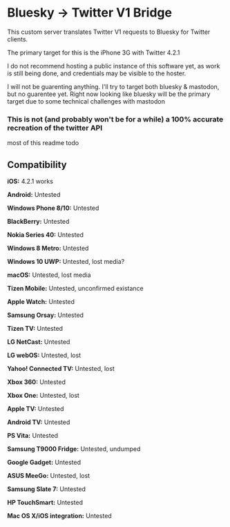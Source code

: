 # Bluesky -> Twitter V1 Bridge

This custom server translates Twitter V1 requests to Bluesky for Twitter clients.

The primary target for this is the iPhone 3G with Twitter 4.2.1 

I do not recommend hosting a public instance of this software yet, as work is still being done, and credentials may be visible to the hoster.

I will not be guarenting anything. I'll try to target both bluesky & mastodon, but no guarentee yet. Right now looking like bluesky will be the primary target due to some technical challenges with mastodon

### This is not (and probably won't be for a while) a 100% accurate recreation of the twitter API

most of this readme todo

## Compatibility
**iOS:** 4.2.1 works

**Android:** Untested

**Windows Phone 8/10:** Untested 

**BlackBerry:** Untested

**Nokia Series 40:** Untested

**Windows 8 Metro:** Untested

**Windows 10 UWP:** Untested, lost media?

**macOS:** Untested, lost media

**Tizen Mobile:** Untested, unconfirmed existance

**Apple Watch:** Untested

**Samsung Orsay:** Untested

**Tizen TV:** Untested

**LG NetCast:** Untested

**LG webOS:** Untested, lost

**Yahoo! Connected TV:** Untested, lost

**Xbox 360:** Untested

**Xbox One:** Untested, lost

**Apple TV:** Untested

**Android TV:** Untested

**PS Vita:** Untested

**Samsung T9000 Fridge:** Untested, undumped

**Google Gadget:** Untested

**ASUS MeeGo:** Untested, lost

**Samsung Slate 7:** Untested

**HP TouchSmart:** Untested

**Mac OS X/iOS integration:** Untested





